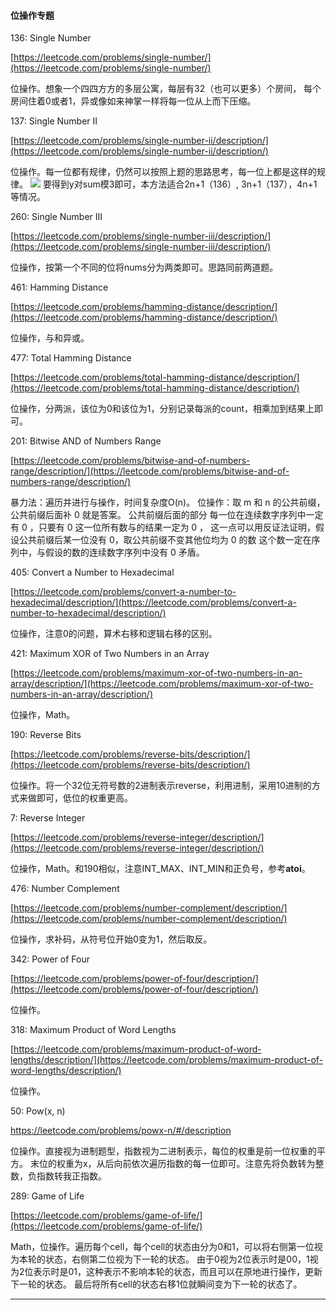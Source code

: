 #### 位操作专题

136: Single Number

[https://leetcode.com/problems/single-number/](https://leetcode.com/problems/single-number/)

位操作。想象一个四四方方的多层公寓，每层有32（也可以更多）个房间，
每个房间住着0或者1，异或像如来神掌一样将每一位从上而下压缩。


137: Single Number II

[https://leetcode.com/problems/single-number-ii/description/](https://leetcode.com/problems/single-number-ii/description/)

位操作。每一位都有规律，仍然可以按照上题的思路思考，每一位上都是这样的规律。
![](http://latex.codecogs.com/gif.latex?{sum=x_1*3+x_2*3+...+x_{n-1}*3+y})
要得到y对sum模3即可，本方法适合2n+1（136）, 3n+1（137），4n+1 等情况。

260: Single Number III

[https://leetcode.com/problems/single-number-iii/description/](https://leetcode.com/problems/single-number-iii/description/)

位操作，按第一个不同的位将nums分为两类即可。思路同前两道题。

461: Hamming Distance

[https://leetcode.com/problems/hamming-distance/description/](https://leetcode.com/problems/hamming-distance/description/)

位操作，与和异或。

477: Total Hamming Distance

[https://leetcode.com/problems/total-hamming-distance/description/](https://leetcode.com/problems/total-hamming-distance/description/)

位操作，分两派，该位为0和该位为1，分别记录每派的count，相乘加到结果上即可。

201: Bitwise AND of Numbers Range

[https://leetcode.com/problems/bitwise-and-of-numbers-range/description/](https://leetcode.com/problems/bitwise-and-of-numbers-range/description/)

暴力法：遍历并进行与操作，时间复杂度O(n)。
位操作：取 m 和 n 的公共前缀，公共前缀后面补 0 就是答案。
公共前缀后面的部分 每一位在连续数字序列中一定有 0 ，只要有 0 这一位所有数与的结果一定为 0 ，
这一点可以用反证法证明，假设公共前缀后某一位没有 0，取公共前缀不变其他位均为 0 的数
这个数一定在序列中，与假设的数的连续数字序列中没有 0 矛盾。

405: Convert a Number to Hexadecimal

[https://leetcode.com/problems/convert-a-number-to-hexadecimal/description/](https://leetcode.com/problems/convert-a-number-to-hexadecimal/description/)

位操作，注意0的问题，算术右移和逻辑右移的区别。

421: Maximum XOR of Two Numbers in an Array

[https://leetcode.com/problems/maximum-xor-of-two-numbers-in-an-array/description/](https://leetcode.com/problems/maximum-xor-of-two-numbers-in-an-array/description/)

位操作，Math。

190: Reverse Bits

[https://leetcode.com/problems/reverse-bits/description/](https://leetcode.com/problems/reverse-bits/description/)

位操作。将一个32位无符号数的2进制表示reverse，利用进制，采用10进制的方式来做即可，低位的权重更高。

7: Reverse Integer

[https://leetcode.com/problems/reverse-integer/description/](https://leetcode.com/problems/reverse-integer/description/)

位操作，Math。和190相似，注意INT\_MAX、INT\_MIN和正负号，参考**atoi**。

476: Number Complement

[https://leetcode.com/problems/number-complement/description/](https://leetcode.com/problems/number-complement/description/)

位操作，求补码，从符号位开始0变为1，然后取反。

342: Power of Four

[https://leetcode.com/problems/power-of-four/description/](https://leetcode.com/problems/power-of-four/description/)

位操作。

318: Maximum Product of Word Lengths

[https://leetcode.com/problems/maximum-product-of-word-lengths/description/](https://leetcode.com/problems/maximum-product-of-word-lengths/description/)

位操作。

50: Pow(x, n)

https://leetcode.com/problems/powx-n/#/description

位操作。直接视为进制题型，指数视为二进制表示，每位的权重是前一位权重的平方。
末位的权重为x，从后向前依次遍历指数的每一位即可。注意先将负数转为整数，负指数转我正指数。

289: Game of Life

[https://leetcode.com/problems/game-of-life/](https://leetcode.com/problems/game-of-life/)

Math，位操作。遍历每个cell，每个cell的状态由分为0和1，可以将右侧第一位视为本轮的状态，右侧第二位视为下一轮的状态。
由于0视为2位表示时是00，1视为2位表示时是01，这种表示不影响本轮的状态，而且可以在原地进行操作，更新下一轮的状态。
最后将所有cell的状态右移1位就瞬间变为下一轮的状态了。

---
